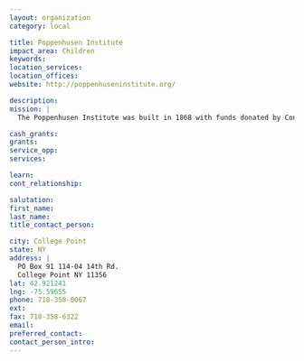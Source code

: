 ```yaml
---
layout: organization
category: local

title: Poppenhusen Institute
impact_area: Children
keywords: 
location_services: 
location_offices: 
website: http://poppenhuseninstitute.org/

description: 
mission: |
  The Poppenhusen Institute was built in 1868 with funds donated by Conrad Poppenhusen, the benefactor of College Point. The original charter specified that it be open to all, irrespective of race, creed or religion, giving people the opportunity to improve their lives either by preparing them for better job or improving their leisure time.  Today The Institute serves the area as a community cultural center housing the following programs: Karate for Children and Adults Group Piano Lessons A resident theatre company, the Phoenix Players Lectures and Slide Presentations Concerts at the Institute and Mac Neil in the Summer Children's Performances and Workshops Historic Exhibits School and Public Tours Walking and bus tours Historic slide presentations Rental space available 

cash_grants: 
grants: 
service_opp: 
services: 

learn: 
cont_relationship: 

salutation: 
first_name: 
last_name: 
title_contact_person: 

city: College Point
state: NY
address: |
  PO Box 91 114-04 14th Rd.  
  College Point NY 11356
lat: 42.921241
lng: -75.59655
phone: 718-358-0067
ext: 
fax: 718-358-6322
email: 
preferred_contact: 
contact_person_intro: 
---
```

